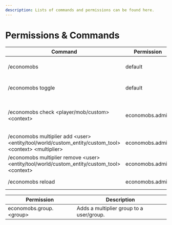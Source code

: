 ```yaml
---
description: Lists of commands and permissions can be found here.
---
```


# Permissions & Commands

| Command                                                                                                     | Permission      | Description                                                    |
| ----------------------------------------------------------------------------------------------------------- | --------------- | -------------------------------------------------------------- |
| /economobs                                                                                                  | default         | Brings up an in-game help guide.                               |
| /economobs toggle                                                                                           | default         | Toggles messaging features.                                    |
| /economobs check \<player/mob/custom> \<context>                                                            | economobs.admin | Checks the multipliers of a user or loot profile of an entity. |
| /economobs multiplier add \<user> \<entity/tool/world/custom\_entity/custom\_tool> \<context> \<multiplier> | economobs.admin | Adds a multiplier to a user.                                   |
| /economobs multiplier remove \<user> \<entity/tool/world/custom\_entity/custom\_tool> \<context>            | economobs.admin | Removes a multiplier from a user.                              |
| /economobs reload                                                                                           | economobs.admin | Reloads the plugin.                                            |

| Permission               | Description                              |
| ------------------------ | ---------------------------------------- |
| economobs.group.\<group> | Adds a multiplier group to a user/group. |
